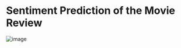 # Sentiment Prediction of the Movie Review

![image](https://github.com/user-attachments/assets/56c9366a-2b8f-462d-95ac-6ef3729192d8)
